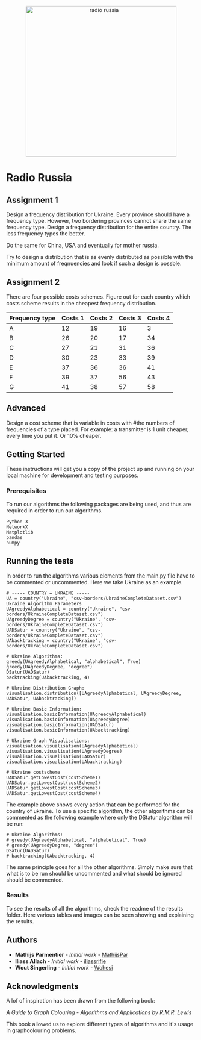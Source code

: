 <p align="center">
  <img src="https://i.imgur.com/Sgd3iqW.png" alt="radio russia" height="400" width="400" />
</p>

# Radio Russia

## Assignment 1

Design a frequency distribution for Ukraine. Every province should have a frequency type. However, two bordering provinces cannot
share the same frequency type. Design a frequency distribution for the entire country. The less frequency types the better. 

Do the same for China, USA and eventually for mother russia.

Try to design a distribution that is as evenly distributed as possible with the minimum amount of freqnuencies and look if 
such a design is possble.

## Assignment 2

There are four possible costs schemes. Figure out for each country which costs scheme results in the cheapest frequency distribution.

Frequency type | Costs 1 | Costs 2 | Costs 3 | Costs 4
------|----|------|---|--
A | 12 | 19 | 16 | 3
B | 26 | 20 | 17 | 34
C | 27 | 21 | 31 | 36
D | 30 | 23 | 33 | 39
E | 37 | 36 | 36 | 41
F | 39 | 37 | 56 | 43
G | 41 | 38 | 57 | 58

## Advanced

Design a cost scheme that is variable in costs with
#the numbers of frequencies of a type placed. For example: a transmitter is 1 unit cheaper, every time you put it. Or 10% cheaper.

## Getting Started

These instructions will get you a copy of the project up and running on your local machine for development and testing purposes.

### Prerequisites

To run our algorithms the following packages are being used, and thus are required in order to run our algorithms.

```
Python 3
NetworkX
Matplotlib
pandas
numpy
```

## Running the tests

In order to run the algorithms various elements from the main.py file have to be commented or uncommented. 
Here we take Ukraine as an example. 

```
# ----- COUNTRY = UKRAINE -----
UA = country("Ukraine", "csv-borders/UkraineCompleteDataset.csv")
Ukraine Algorithm Parameters
UAgreedyAlphabetical = country("Ukraine", "csv-borders/UkraineCompleteDataset.csv")
UAgreedyDegree = country("Ukraine", "csv-borders/UkraineCompleteDataset.csv")
UADSatur = country("Ukraine", "csv-borders/UkraineCompleteDataset.csv")
UAbacktracking = country("Ukraine", "csv-borders/UkraineCompleteDataset.csv")

# Ukraine Algorithms:
greedy(UAgreedyAlphabetical, "alphabetical", True)
greedy(UAgreedyDegree, "degree")
DSatur(UADSatur)
backtracking(UAbacktracking, 4)

# Ukraine Distribution Graph:
visualisation.distribution([UAgreedyAlphabetical, UAgreedyDegree, UADSatur, UAbacktracking])

# Ukraine Basic Information:
visualisation.basicInformation(UAgreedyAlphabetical)
visualisation.basicInformation(UAgreedyDegree)
visualisation.basicInformation(UADSatur)
visualisation.basicInformation(UAbacktracking)

# Ukraine Graph Visualisations:
visualisation.visualisation(UAgreedyAlphabetical)
visualisation.visualisation(UAgreedyDegree)
visualisation.visualisation(UADSatur)
visualisation.visualisation(UAbacktracking)

# Ukraine costscheme
UADSatur.getLowestCost(costScheme1)
UADSatur.getLowestCost(costScheme2)
UADSatur.getLowestCost(costScheme3)
UADSatur.getLowestCost(costScheme4)
```
The example above shows every action that can be performed for the country of ukraine. 
To use a specific algorithm, the other algorithms can be commented as the following example where only
the DStatur algorithm will be run: 
```
# Ukraine Algorithms:
# greedy(UAgreedyAlphabetical, "alphabetical", True)
# greedy(UAgreedyDegree, "degree")
DSatur(UADSatur)
# backtracking(UAbacktracking, 4)
```

The same principle goes for all the other algorithms. 
Simply make sure that what is to be run should be uncommented and what should be ignored
should be commented.


### Results

To see the results of all the algorithms, check the readme of the results folder. Here various tables and
images can be seen showing and explaining the results. 


## Authors

* **Mathijs Parmentier** - *Initial work* - [MathijsPar](https://github.com/MathijsPar)
* **Iliass Allach** - *Initial work* - [iliassrifie](https://github.com/iliassrifie)
* **Wout Singerling** - *Initial work* - [Wohesi](https://github.com/Wohesi)

## Acknowledgments

A lof of inspiration has been drawn from the following book: 

*A Guide to Graph Colouring - Algorithms and Applications by R.M.R. Lewis*

This book allowed us to explore different types of algorithms and it's usage in graphcolouring problems. 
 


